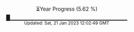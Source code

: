 <p align="center">
⏳Year Progress (5.62 %) <br>
█▁▁▁▁▁▁▁▁▁▁▁▁▁▁▁▁▁▁▁▁▁▁▁▁▁▁▁▁▁ <br>
<sub>Updated: Sat, 21 Jan 2023 12:02:49 GMT</sub>
</p>

